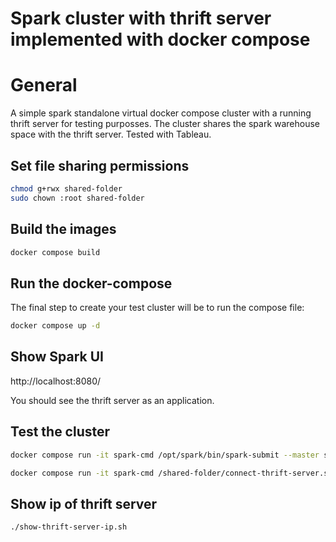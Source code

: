 # Spark cluster with thrift server implemented with docker compose

# General

A simple spark standalone virtual docker compose cluster with a running thrift server for testing purposses.
The cluster shares the spark warehouse space with the thrift server.
Tested with Tableau.

## Set file sharing permissions

```sh
chmod g+rwx shared-folder
sudo chown :root shared-folder
```

## Build the images

```sh
docker compose build
```

## Run the docker-compose

The final step to create your test cluster will be to run the compose file:

```sh
docker compose up -d
```

## Show Spark UI

http://localhost:8080/

You should see the thrift server as an application.

## Test the cluster

```sh
docker compose run -it spark-cmd /opt/spark/bin/spark-submit --master spark://spark-master:7077 /shared-folder/load_data_write_to_server.py
```

```sh
docker compose run -it spark-cmd /shared-folder/connect-thrift-server.sh
```

## Show ip of thrift server

```sh
./show-thrift-server-ip.sh
```
